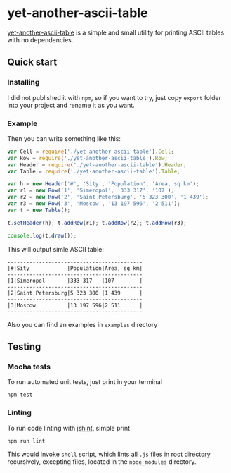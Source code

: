# yet-another-ascii-table

[yet-another-ascii-table](https://github.com/Dischain/yet-another-ascii-table) is a simple and small utility for printing ASCII tables with no dependencies.

## Quick start

### Installing

I did not published it with `npm`, so if you want to try, just copy `export` folder into your project and rename it as you want. 

### Example

Then you can write something like this:

```javascript
var Cell = require('./yet-another-ascii-table').Cell;
var Row = require('./yet-another-ascii-table').Row;
var Header = require('./yet-another-ascii-table').Header;
var Table = require('./yet-another-ascii-table').Table;

var h = new Header('#', 'Sity', 'Population', 'Area, sq km');
var r1 = new Row('1', 'Simeropol', '333 317', '107');
var r2 = new Row('2', 'Saint Petersburg', '5 323 300', '1 439');
var r3 = new Row('3', 'Moscow', '13 197 596', '2 511');
var t = new Table();

t.setHeader(h); t.addRow(r1); t.addRow(r2); t.addRow(r3);

console.log(t.draw());
```
This will output simle ASCII table:

```
-------------------------------------------
|#|Sity            |Population|Area, sq km|
-------------------------------------------
|1|Simeropol       |333 317   |107        |
-------------------------------------------
|2|Saint Petersburg|5 323 300 |1 439      |
-------------------------------------------
|3|Moscow          |13 197 596|2 511      |
-------------------------------------------
```
Also you can find an examples in `examples` directory

## Testing

### Mocha tests

To run automated unit tests, just print in your terminal
```
npm test
```

### Linting

To run code linting with [jshint](https://github.com/jshint/jshint), simple print
```
npm run lint
```
This would invoke `shell` script, which lints all `.js` files in root directory recursively, excepting files, located in the `node_modules` directory.
